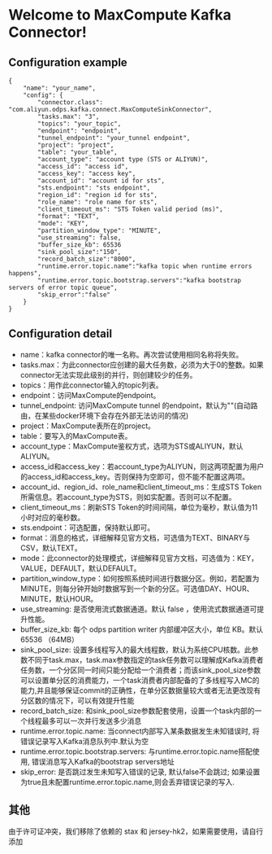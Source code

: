 # Welcome to MaxCompute Kafka Connector!

## Configuration example
````$xslt
{
    "name": "your_name",
    "config": {
        "connector.class": "com.aliyun.odps.kafka.connect.MaxComputeSinkConnector",
        "tasks.max": "3",
        "topics": "your_topic",
        "endpoint": "endpoint",
        "tunnel_endpoint": "your_tunnel endpoint",
        "project": "project",
        "table": "your_table",
        "account_type": "account type (STS or ALIYUN)",
        "access_id": "access id",
        "access_key": "access key",
        "account_id": "account id for sts",
        "sts.endpoint": "sts endpoint",
        "region_id": "region id for sts",
        "role_name": "role name for sts",
        "client_timeout_ms": "STS Token valid period (ms)",
        "format": "TEXT",
        "mode": "KEY",
        "partition_window_type": "MINUTE",
        "use_streaming": false,
        "buffer_size_kb": 65536
        "sink_pool_size":"150",
        "record_batch_size":"8000",
        "runtime.error.topic.name":"kafka topic when runtime errors happens",
        "runtime.error.topic.bootstrap.servers":"kafka bootstrap servers of error topic queue",
        "skip_error":"false"
    }
}
````

## Configuration detail
- name：kafka connector的唯一名称。再次尝试使用相同名称将失败。
- tasks.max：为此connector应创建的最大任务数，必须为大于0的整数。如果connector无法实现此级别的并行，则创建较少的任务。
- topics：用作此connector输入的topic列表。
- endpoint：访问MaxCompute的endpoint。
- tunnel_endpoint: 访问MaxCompute tunnel 的endpoint，默认为""(自动路由，在某些docker环境下会存在外部无法访问的情况)
- project：MaxCompute表所在的project。
- table：要写入的MaxCompute表。
- account_type：MaxCompute鉴权方式，选项为STS或ALIYUN，默认ALIYUN。
- access_id和access_key：若account_type为ALIYUN，则这两项配置为用户的access_id和access_key。否则保持为空即可，但不能不配置这两项。
- account_id、region_id、role_name和client_timeout_ms：生成STS Token所需信息。若account_type为STS，则如实配置。否则可以不配置。
- client_timeout_ms：刷新STS Token的时间间隔，单位为毫秒，默认值为11小时对应的毫秒数。
- sts.endpoint：可选配置，保持默认即可。
- format：消息的格式，详细解释见官方文档，可选值为TEXT、BINARY与CSV，默认TEXT。
- mode：此connector的处理模式，详细解释见官方文档，可选值为：KEY，VALUE，DEFAULT，默认DEFAULT。
- partition_window_type：如何按照系统时间进行数据分区。例如，若配置为MINUTE，则每分钟开始时数据写到一个新的分区。可选值DAY、HOUR、MINUTE，默认HOUR。
- use_streaming: 是否使用流式数据通道。默认 false ，使用流式数据通道可提升性能。
- buffer_size_kb: 每个 odps partition writer 内部缓冲区大小，单位 KB。默认 65536 （64MB）
- sink_pool_size: 设置多线程写入的最大线程数，默认为系统CPU核数。此参数不同于task.max，task.max参数指定的task任务数可以理解成Kafka消费者任务数，一个分区同一时间只能分配给一个消费者；而该sink_pool_size参数可以设置单分区的消费能力，一个task消费者内部配备的了多线程写入MC的能力,并且能够保证commit的正确性，在单分区数据量较大或者无法更改现有分区数的情况下，可以有效提升性能
- record_batch_size: 和sink_pool_size参数配套使用，设置一个task内部的一个线程最多可以一次并行发送多少消息
- runtime.error.topic.name: 当connect内部写入某条数据发生未知错误时, 将错误记录写入Kafka消息队列中.默认为空
- runtime.error.topic.bootstrap.servers: 与runtime.error.topic.name搭配使用, 错误消息写入Kafka的bootstrap servers地址
- skip_error: 是否跳过发生未知写入错误的记录, 默认false不会跳过; 如果设置为true且未配置runtime.error.topic.name,则会丢弃错误记录的写入.

## 其他
由于许可证冲突，我们移除了依赖的 stax 和 jersey-hk2，如果需要使用，请自行添加